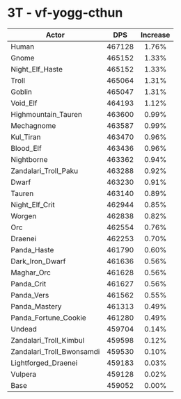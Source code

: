 # 3T - vf-yogg-cthun
| Actor | DPS | Increase |
|---|:---:|:---:|
|Human|467128|1.76%|
|Gnome|465152|1.33%|
|Night_Elf_Haste|465152|1.33%|
|Troll|465064|1.31%|
|Goblin|465047|1.31%|
|Void_Elf|464193|1.12%|
|Highmountain_Tauren|463600|0.99%|
|Mechagnome|463587|0.99%|
|Kul_Tiran|463470|0.96%|
|Blood_Elf|463436|0.96%|
|Nightborne|463362|0.94%|
|Zandalari_Troll_Paku|463288|0.92%|
|Dwarf|463230|0.91%|
|Tauren|463140|0.89%|
|Night_Elf_Crit|462944|0.85%|
|Worgen|462838|0.82%|
|Orc|462554|0.76%|
|Draenei|462253|0.70%|
|Panda_Haste|461790|0.60%|
|Dark_Iron_Dwarf|461636|0.56%|
|Maghar_Orc|461628|0.56%|
|Panda_Crit|461627|0.56%|
|Panda_Vers|461562|0.55%|
|Panda_Mastery|461313|0.49%|
|Panda_Fortune_Cookie|461280|0.49%|
|Undead|459704|0.14%|
|Zandalari_Troll_Kimbul|459598|0.12%|
|Zandalari_Troll_Bwonsamdi|459530|0.10%|
|Lightforged_Draenei|459183|0.03%|
|Vulpera|459128|0.02%|
|Base|459052|0.00%|
